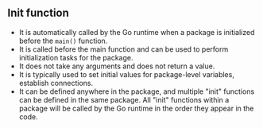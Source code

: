
## Init function

- It is automatically called by the Go runtime when a package is initialized before the `main()` function.
- It is called before the main function and can be used to perform initialization tasks for the package.
- It does not take any arguments and does not return a value.
- It is typically used to set initial values for package-level variables, establish connections.
- It can be defined anywhere in the package, and multiple "init" functions can be defined in the same package. All "init" functions within a package will be called by the Go runtime in the order they appear in the code.
